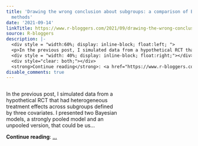 ```yaml
---
title: 'Drawing the wrong conclusion about subgroups: a comparison of Bayes and frequentist
  methods'
date: '2021-09-14'
linkTitle: https://www.r-bloggers.com/2021/09/drawing-the-wrong-conclusion-about-subgroups-a-comparison-of-bayes-and-frequentist-methods/
source: R-bloggers
description: |-
  <div style = "width:60%; display: inline-block; float:left; ">
  <p>In the previous post, I simulated data from a hypothetical RCT that had heterogeneous treatment effects across subgroups defined by three covariates. I presented two Bayesian models, a strongly pooled model and an unpooled version, that could be us...</p></div>
  <div style = "width: 40%; display: inline-block; float:right;"></div>
  <div style="clear: both;"></div>
  <strong>Continue reading</strong>: <a href="https://www.r-bloggers.com/2021/09/drawing-the-wrong-conclusion-about-subgroups-a-comparison-of-bayes-and-frequentist-methods/"> ...
disable_comments: true
---
```

<div style = "width:60%; display: inline-block; float:left; ">
<p>In the previous post, I simulated data from a hypothetical RCT that had heterogeneous treatment effects across subgroups defined by three covariates. I presented two Bayesian models, a strongly pooled model and an unpooled version, that could be us...</p></div>
<div style = "width: 40%; display: inline-block; float:right;"></div>
<div style="clear: both;"></div>
<strong>Continue reading</strong>: <a href="https://www.r-bloggers.com/2021/09/drawing-the-wrong-conclusion-about-subgroups-a-comparison-of-bayes-and-frequentist-methods/"> ...